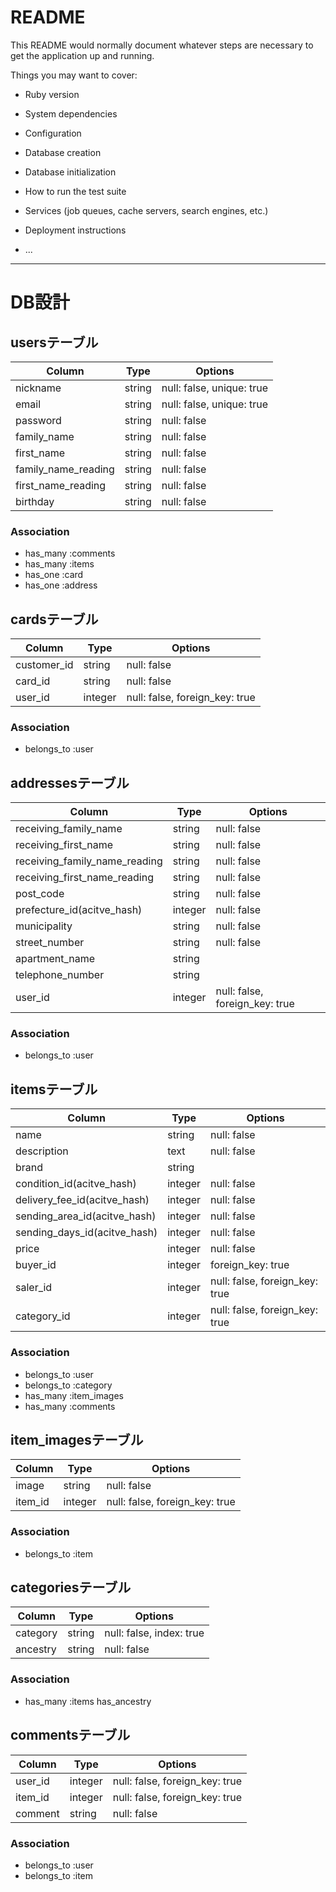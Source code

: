 # README

This README would normally document whatever steps are necessary to get the
application up and running.

Things you may want to cover:

* Ruby version

* System dependencies

* Configuration

* Database creation

* Database initialization

* How to run the test suite

* Services (job queues, cache servers, search engines, etc.)

* Deployment instructions

* ...

-------------------------------------------------------------------------------

# DB設計

## usersテーブル
|Column|Type|Options|
|------|----|-------|
|nickname|string|null: false, unique: true|              #ユーザー名（一意性）
|email|string|null: false, unique: true|                 #Eメール（一意性）
|password|string|null: false|                            #パスワード
|family_name|string|null: false|                         #苗字
|first_name|string|null: false|                          #名前
|family_name_reading|string|null: false|                 #苗字（ふりがな）
|first_name_reading|string|null: false|                  #名前（ふりがな）
|birthday|string|null: false|                            #生年月日

### Association
- has_many :comments
- has_many :items
- has_one :card
- has_one :address




## cardsテーブル
|Column|Type|Options|
|------|----|-------|
|customer_id|string|null: false|                          #payjpの顧客id
|card_id|string|null: false|                              #payjpのデフォルトカードid
|user_id|integer|null: false, foreign_key: true|          #usersテーブルのid

### Association
- belongs_to :user




## addressesテーブル
|Column|Type|Options|
|------|----|-------|
|receiving_family_name|string|null: false|                #苗字
|receiving_first_name|string|null: false|                 #名前
|receiving_family_name_reading|string|null: false|        #苗字（ふりがな）
|receiving_first_name_reading|string|null: false|         #名前（ふりがな）
|post_code|string|null: false|                            #郵便番号
|prefecture_id(acitve_hash)|integer|null: false|          #都道府県
|municipality|string|null: false|                         #市区町村
|street_number|string|null: false|                        #番地
|apartment_name|string||                                  #マンション名やビル名、部屋番号（任意）
|telephone_number|string||                                #電話番号は（任意）
|user_id|integer|null: false, foreign_key: true|          #usersテーブルのid

### Association
- belongs_to :user




## itemsテーブル
|Column|Type|Options|
|------|----|-------|
|name|string|null: false|                                 #商品名
|description|text|null: false|                            #商品説明
|brand|string||                                           #ブランド（任意）
|condition_id(acitve_hash)|integer|null: false|           #商品状態
|delivery_fee_id(acitve_hash)|integer|null: false|        #送料負担
|sending_area_id(acitve_hash)|integer|null: false|        #発送元地域
|sending_days_id(acitve_hash)|integer|null: false|        #発送日数
|price|integer|null: false|                               #価格
|buyer_id|integer|foreign_key: true|                      #usersテーブルのid（購入者）
|saler_id|integer|null: false, foreign_key: true|         #usersテーブルのid（出品者）
|category_id|integer|null: false, foreign_key: true|      #categoriesテーブルのid

### Association
- belongs_to :user
- belongs_to :category
- has_many :item_images
- has_many :comments




## item_imagesテーブル
|Column|Type|Options|
|------|----|-------|
|image|string|null: false|                                #商品イメージ
|item_id|integer|null: false, foreign_key: true|          #itemsテーブルのid

### Association
- belongs_to :item




## categoriesテーブル
|Column|Type|Options|
|------|----|-------|
|category|string|null: false, index: true|               #カテゴリー名
|ancestry|string|null: false|                            #ancestry

### Association
- has_many :items
  has_ancestry




## commentsテーブル
|Column|Type|Options|
|------|----|-------|
|user_id|integer|null: false, foreign_key: true|         #usersテーブルのid
|item_id|integer|null: false, foreign_key: true|         #itemsテーブルのid
|comment|string|null: false|                             #コメント内容

### Association
- belongs_to :user
- belongs_to :item

